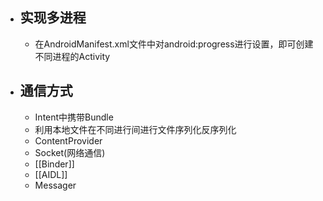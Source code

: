 - ## 实现多进程
	- 在AndroidManifest.xml文件中对android:progress进行设置，即可创建不同进程的Activity
- ## 通信方式
	- Intent中携带Bundle
	- 利用本地文件在不同进行间进行文件序列化反序列化
	- ContentProvider
	- Socket(网络通信)
	- [[Binder]]
	- [[AIDL]]
	- Messager